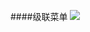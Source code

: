 ####级联菜单
![](https://upload-images.jianshu.io/upload_images/8179669-c477ccd7013dae63.png?imageMogr2/auto-orient/strip%7CimageView2/2/w/400)